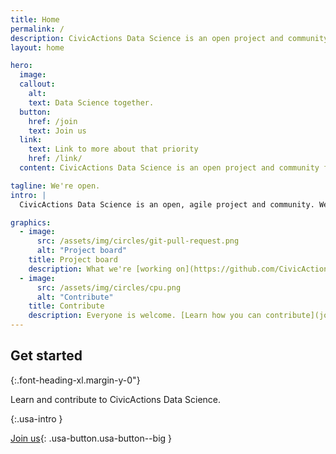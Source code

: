 ```yaml
---
title: Home
permalink: /
description: CivicActions Data Science is an open project and community for CivicActions team members and the community.
layout: home

hero:
  image: 
  callout:
    alt: 
    text: Data Science together.
  button:
    href: /join
    text: Join us
  link:
    text: Link to more about that priority
    href: /link/
  content: CivicActions Data Science is an open project and community for CivicActions team members and the community. We want this resource to be useful to our team, our clients, our partners.

tagline: We're open.
intro: |
  CivicActions Data Science is an open, agile project and community. We work iteratively, in public. [Learn more.](open)

graphics:
  - image:
      src: /assets/img/circles/git-pull-request.png
      alt: "Project board"
    title: Project board
    description: What we're [working on](https://github.com/CivicActions/datascience/projects/1).
  - image:
      src: /assets/img/circles/cpu.png
      alt: "Contribute"
    title: Contribute
    description: Everyone is welcome. [Learn how you can contribute](join) to CivicActions Accessibility.
---
```


## Get started

{:.font-heading-xl.margin-y-0"}

Learn and contribute to CivicActions Data Science.

{:.usa-intro }

[Join us](join){: .usa-button.usa-button--big }
